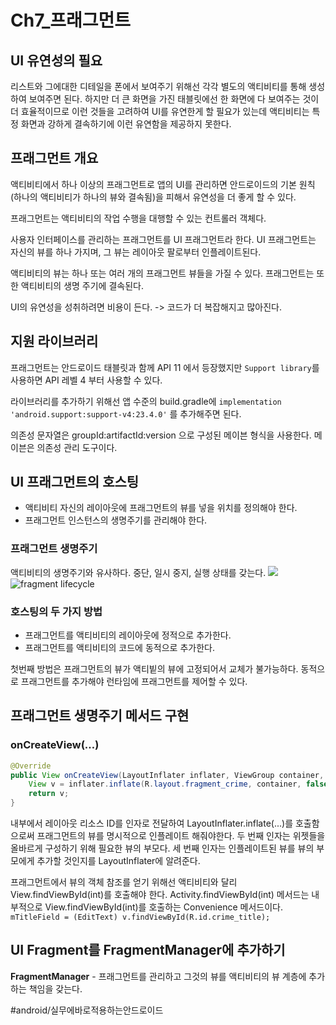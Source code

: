 # Ch7_프래그먼트
## UI 유연성의 필요
 리스트와 그에대한 디테일을 폰에서 보여주기 위해선 각각 별도의 액티비티를 통해 생성하여 보여주면 된다. 하지만 더 큰 화면을 가진 태블릿에선 한 화면에 다 보여주는 것이 더 효율적이므로 이런 것들을 고려하여 UI를 유연한게 할 필요가 있는데 액티비티는 특정 화면과 강하게 결속하기에 이런 유연함을 제공하지 못한다.


## 프래그먼트 개요
액티비티에서 하나 이상의 프래그먼트로 앱의 UI를 관리하면 안드로이드의 기본 원칙(하나의 액티비티가 하나의 뷰와 결속됨)을 피해서 유연성을 더 좋게 할 수 있다.

프래그먼트는 액티비티의 작업 수행을 대행할 수 있는 컨트롤러 객체다. 

사용자 인터페이스를 관리하는 프래그먼트를 UI 프래그먼트라 한다. UI 프래그먼트는 자신의 뷰를 하나 가지며, 그 뷰는 레이아웃 팔로부터 인플레이트된다.

액티비티의 뷰는 하나 또는 여러 개의 프래그먼트 뷰들을 가질 수 있다.
프래그먼트는 또한 액티비티의 생명 주기에 결속된다.

UI의 유연성을 성취하려면 비용이 든다. -> 코드가 더 복잡해지고 많아진다.


## 지원 라이브러리
프래그먼트는 안드로이드 태블릿과 함께 API 11 에서 등장했지만 `Support library`를 사용하면  API 레벨 4 부터 사용할 수 있다.

라이브러리를 추가하기 위해선 앱 수준의 build.gradle에 `implementation 'android.support:support-v4:23.4.0'` 를 추가해주면 된다. 

의존성 문자열은  groupId:artifactId:version 으로 구성된 메이븐 형식을 사용한다.
메이븐은 의존성 관리 도구이다.


## UI 프래그먼트의 호스팅
* 액티비티 자신의 레이아웃에 프래그먼트의 뷰를 넣을 위치를 정의해야 한다.
* 프래그먼트 인스턴스의 생명주기를 관리해야 한다.

### 프래그먼트 생명주기
액티비티의 생명주기와 유사하다.
중단, 일시 중지, 실행 상태를 갖는다.
![](Ch7_%E1%84%91%E1%85%B3%E1%84%85%E1%85%A2%E1%84%80%E1%85%B3%E1%84%86%E1%85%A5%E1%86%AB%E1%84%90%E1%85%B3/B87D995B-EB5E-4277-94AD-5CA6E41ED4DE.png)
![fragment lifecycle](https://i.stack.imgur.com/fRxIQ.png)

### 호스팅의 두 가지 방법
* 프래그먼트를 액티비티의 레이아웃에 정적으로 추가한다.
* 프래그먼트를 액티비티의 코드에 동적으로 추가한다.

첫번째 방법은 프래그먼트의 뷰가 액티빝의 뷰에 고정되어서 교체가 불가능하다.
동적으로 프래그먼트를 추가해야 런타임에 프래그먼트를 제어할 수 있다.


## 프래그먼트 생명주기 메서드 구현
### onCreateView(…)
```java
@Override
public View onCreateView(LayoutInflater inflater, ViewGroup container, Bundle savedInstanceState) {
	View v = inflater.inflate(R.layout.fragment_crime, container, false);
	return v;
}
```
내부에서 레이아웃 리소스 ID를 인자로 전달하여 LayoutInflater.inflate(...)를 호출함으로써 프래그먼트의 뷰를 명시적으로 인플레이트 해줘야한다. 두 번째 인자는 위젯들을 올바르게 구성하기 위해 필요한 뷰의 부모다. 세 번째 인자는 인플레이트된 뷰를 뷰의 부모에게 추가할 것인지를 LayoutInflater에 알려준다.

프래그먼트에서 뷰의 객체 참조를 얻기 위해선 액티비티와 달리 View.findViewById(int)를 호출해야 한다. Activity.findViewById(int) 메서드는 내부적으로 View.findViewById(int)를 호출하는 Convenience 메서드이다.
`mTitleField = (EditText) v.findViewById(R.id.crime_title);`


## UI Fragment를 FragmentManager에 추가하기
**FragmentManager** - 프래그먼트를 관리하고 그것의 뷰를 액티비티의 뷰 계층에 추가하는 책임을 갖는다.








#android/실무에바로적용하는안드로이드
